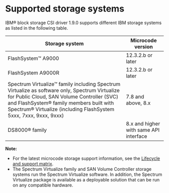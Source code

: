 # Supported storage systems

IBM® block storage CSI driver 1.9.0 supports different IBM storage systems as listed in the following table.

|Storage system|Microcode version|
|--------------|-----------------|
|FlashSystem™ A9000|12.3.2.b or later|
|FlashSystem A9000R|12.3.2.b or later|
|Spectrum Virtualize™ family including Spectrum Virtualize as software only, Spectrum Virtualize for Public Cloud, SAN Volume Controller (SVC) and FlashSystem® family members built with Spectrum® Virtualize (including FlashSystem 5xxx, 7xxx, 9xxx, 9xxx)|7.8 and above, 8.x|
|DS8000® family|8.x and higher with same API interface|

**Note:**

- For the latest microcode storage support information, see the [Lifecycle and support matrix](https://www.ibm.com/docs/en/stg-block-csi-driver?topic=SSRQ8T/landing/csi_lifecycle_support_matrix.html).
- The Spectrum Virtualize family and SAN Volume Controller storage systems run the Spectrum Virtualize software. In addition, the Spectrum Virtualize package is available as a deployable solution that can be run on any compatible hardware.


